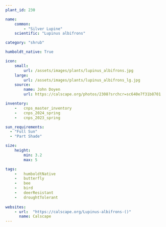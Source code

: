 ```yaml
---
plant_id: 230 

name: 
    common: 
        - "Silver Lupine"  
    scientific: "Lupinus albifrons" 

category: "shrub"

humboldt_native: True

icon: 
    small: 
        url: /assets/images/plants/lupinus_albifrons.jpg 
    large: 
        url: /assets/images/plants/lupinus_albifrons_lg.jpg 
    source: 
        name: John Doyen 
        url: https://calscape.org/photos/2308?srchcr=sc640e7f31b8701

inventory: 
    -   cnps_master_inventory
    -   cnps_2024_spring
    -   cnps_2023_spring

sun_requirements:
  - "Full Sun"
  - "Part Shade"

size:   
    height: 
        min: 3.2 
        max: 5

tags:  
    -   humboldtNative
    -   butterfly
    -   bee
    -   bird
    -   deerResistant
    -   droughtTolerant
 
websites:
    - url:  "https://calscape.org/Lupinus-albifrons-()"
      name: Calscape
---
```








